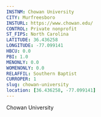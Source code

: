 ```yaml
---
INSTNM: Chowan University
CITY: Murfreesboro
INSTURL: https://www.chowan.edu/
CONTROL: Private nonprofit
ST_FIPS: North Carolina
LATITUDE: 36.436258
LONGITUDE: -77.099141
HBCU: 0.0
PBI: 1.0
MENONLY: 0.0
WOMENONLY: 0.0
RELAFFIL: Southern Baptist
CURROPER: 1
slug: chowan-university
location: [36.436258, -77.099141]
---
```

Chowan University